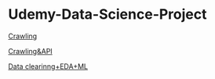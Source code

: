 # Udemy-Data-Science-Project
[Crawling](Udemy-crawler.ipynb)

[Crawling&API](Udemy-API.ipynb)

[Data clearinng+EDA+ML](Final_project_Matan_Daniel.ipynb)

